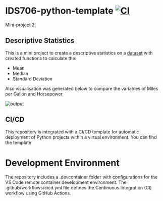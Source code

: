# IDS706-python-template [![CI](https://github.com/nogibjj/IDS706-python-template/actions/workflows/ci.yml/badge.svg)](https://github.com/nogibjj/IDS706-python-template/actions/workflows/ci.yml)

Mini-project 2. 

## Descriptive Statistics 

This is a mini project to create a descriptive statistics on a [dataset](https://gist.githubusercontent.com/seankross/a412dfbd88b3db70b74b/raw/5f23f993cd87c283ce766e7ac6b329ee7cc2e1d1/mtcars.csv)
 with created functions to calculate the:
* Mean
* Median
* Standard Deviation

Also visualisation was generated below to compare the variables of Miles per Gallon and Horsepower

![output](https://github.com/nogibjj/IDS706_mini_project_2/assets/125210401/ce1cb228-d3f5-4888-a51a-845cee91a1b5)

## CI/CD

This repository is integrated with a CI/CD template for automatic deployment of Python projects within a virtual environment. You can find the template

# Development Environment

The repository includes a .devcontainer folder with configurations for the VS Code remote container development environment.
The .github/workflows/cicd.yml file defines the Continuous Integration (CI) workflow using GitHub Actions.

